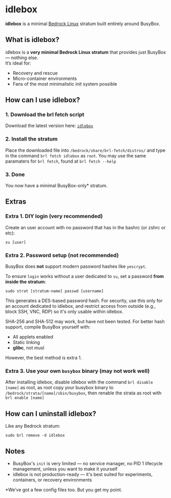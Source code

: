 # idlebox

**idlebox** is a minimal [Bedrock Linux](https://bedrocklinux.org/) stratum built entirely around BusyBox.

## What is idlebox?

idlebox is a **very minimal Bedrock Linux stratum** that provides just BusyBox — nothing else.  
It’s ideal for:

- Recovery and rescue
- Micro-container environments
- Fans of the most minimalistic init system possible


## How can I use idlebox?

### 1. Download the brl fetch script

Download the latest version here:  [`idlebox`](https://github.com/TheOddCell/idlebox/releases/download/v2.0.0/idlebox)


### 2. Install the stratum

Place the downloaded file into `/bedrock/share/brl-fetch/distros/` and type in the command `brl fetch idlebox` as `root`. You may use the same paramaters for `brl fetch`, found at `brl fetch --help`


### 3. Done

You now have a minimal BusyBox-only\* stratum.

## Extras

### Extra 1. DIY login (very recommended)

Create an user account with no password that has in the bashrc (or zshrc or etc):
```
su [user]
```

### Extra 2. Password setup (not recommended)

BusyBox does **not** support modern password hashes like `yescrypt`.

To ensure `login` works without a user dedicated to `su`, set a password **from inside the stratum**:

```
sudo strat [stratum-name] passwd [username]
```

This generates a DES-based password hash. For security, use this only for an account dedicated to idlebox, and restrict access from outside (e.g., block SSH, VNC, RDP) so it's only usable within idlebox.

SHA-256 and SHA-512 may work, but have not been tested. For better hash support, compile BusyBox yourself with:

- All applets enabled
- Static linking
- **glibc**, not musl

However, the best method is extra 1.

### Extra 3. Use your own `busybox` binary (may not work well)

After installing idlebox, disable idlebox with the command `brl disable [name]` as root,
as root copy your busybox binary to `/bedrock/strata/[name]/sbin/busybox`, then renable the strata as root with `brl enable [name]`

## How can I uninstall idlebox?

Like any Bedrock stratum:

```
sudo brl remove -d idlebox
```


## Notes

- BusyBox's `init` is very limited — no service manager, no PID 1 lifecycle management, unless you want to make it yourself
- idlebox is not production-ready — it's best suited for experiments, containers, or recovery environments

\*We’ve got a few config files too. But you get my point.
